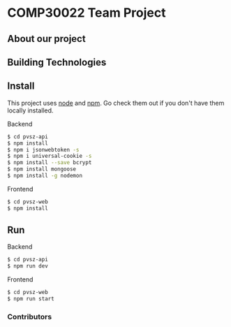 # COMP30022 Team Project

## About our project

## Building Technologies

## Install


This project uses [node](http://nodejs.org) and [npm](https://npmjs.com). Go check them out if you don't have them locally installed.

Backend
```sh
$ cd pvsz-api
$ npm install
$ npm i jsonwebtoken -s
$ npm i universal-cookie -s
$ npm install --save bcrypt
$ npm install mongoose
$ npm install -g nodemon
```
Frontend
```sh
$ cd pvsz-web
$ npm install
```
## Run
Backend
```sh
$ cd pvsz-api
$ npm run dev
```
Frontend
```sh
$ cd pvsz-web
$ npm run start
```
### Contributors
